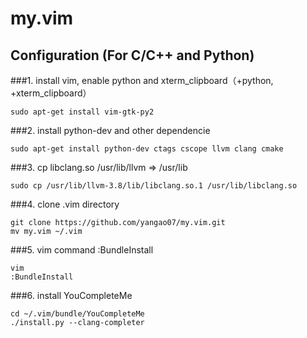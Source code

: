 # my.vim
## Configuration (For C/C++ and Python)
###1. install vim, enable python and xterm_clipboard（+python, +xterm_clipboard）
```
sudo apt-get install vim-gtk-py2
```
###2. install python-dev and other dependencie
```
sudo apt-get install python-dev ctags cscope llvm clang cmake
```
###3. cp libclang.so /usr/lib/llvm => /usr/lib
```
sudo cp /usr/lib/llvm-3.8/lib/libclang.so.1 /usr/lib/libclang.so
```
###4. clone .vim directory
```
git clone https://github.com/yangao07/my.vim.git
mv my.vim ~/.vim
```
###5. vim command :BundleInstall
```
vim 
:BundleInstall
```
###6. install YouCompleteMe
```
cd ~/.vim/bundle/YouCompleteMe
./install.py --clang-completer
```
